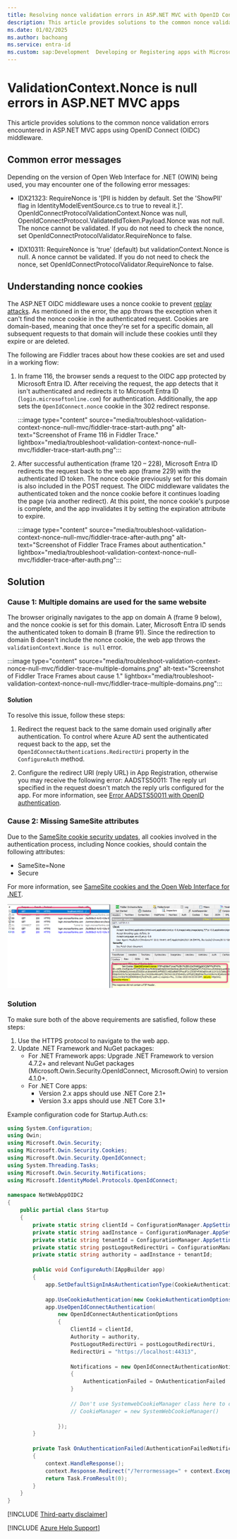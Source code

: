 ```yaml
---
title: Resolving nonce validation errors in ASP.NET MVC with OpenID Connect
description: This article provides solutions to the common nonce validation errors encountered in ASP.NET MVC apps using OpenID Connect middleware.
ms.date: 01/02/2025
ms.author: bachoang
ms.service: entra-id
ms.custom: sap:Development	Developing or Registering apps with Microsoft identity platform
---
```


# ValidationContext.Nonce is null errors in ASP.NET MVC apps

This article provides solutions to the common nonce validation errors encountered in ASP.NET MVC apps using OpenID Connect (OIDC)  middleware.

## Common error messages

Depending on the version of Open Web Interface for .NET (OWIN) being used, you may encounter one of the following error messages:

- IDX21323: RequireNonce is '[PII is hidden by default. Set the 'ShowPII' flag in IdentityModelEventSource.cs to true to reveal it.]'. OpenIdConnectProtocolValidationContext.Nonce was null, OpenIdConnectProtocol.ValidatedIdToken.Payload.Nonce was not null. The nonce cannot be validated. If you do not need to check the nonce, set OpenIdConnectProtocolValidator.RequireNonce to false.

- IDX10311: RequireNonce is 'true' (default) but validationContext.Nonce is null. A nonce cannot be validated. If you do not need to check the nonce, set OpenIdConnectProtocolValidator.RequireNonce to false.

## Understanding nonce cookies

The ASP.NET OIDC middleware uses a nonce cookie to prevent [replay attacks](/dotnet/framework/wcf/feature-details/replay-attacks). As mentioned in the error, the app throws the exception when it can't find the nonce cookie in the authenticated request. Cookies are domain-based, meaning that once they're set for a specific domain, all subsequent requests to that domain will include these cookies until they expire or are deleted.

The following are Fiddler traces about how these cookies are set and used in a working flow:

1. In frame 116, the browser sends a request to the OIDC app protected by Microsoft Entra ID. After receiving the request, the app detects that it isn't authenticated and redirects it to  Microsoft Entra ID (`login.microsoftonline.com`) for authentication. Additionally, the app sets the `OpenIdConnect.nonce` cookie in the 302 redirect response.

    :::image type="content" source="media/troubleshoot-validation-context-nonce-null-mvc/fiddler-trace-start-auth.png" alt-text="Screenshot of Frame 116 in Fiddler Trace." lightbox="media/troubleshoot-validation-context-nonce-null-mvc/fiddler-trace-start-auth.png":::

2. After successful authentication (frame 120 – 228), Microsoft Entra ID redirects the request back to the web app (frame 229) with the authenticated ID token. The nonce cookie previously set for this domain is also included in the POST request. The OIDC middleware validates the authenticated token and the nonce cookie before it continues loading the page (via another redirect). At this point, the nonce cookie's purpose is complete, and the app invalidates it by setting the expiration attribute to expire.

    :::image type="content" source="media/troubleshoot-validation-context-nonce-null-mvc/fiddler-trace-after-auth.png" alt-text="Screenshot of Fiddler Trace Frames about authentication." lightbox="media/troubleshoot-validation-context-nonce-null-mvc/fiddler-trace-after-auth.png":::

## Solution

### Cause 1: Multiple domains are used for the same website

The browser originally navigates to the app on domain A (frame 9 below), and the nonce cookie is set for this domain. Later, Microsoft Entra ID sends the authenticated token to domain B (frame 91). Since the redirection to domain B doesn't include the nonce cookie, the web app throws the `validationContext.Nonce is null` error.

:::image type="content" source="media/troubleshoot-validation-context-nonce-null-mvc/fiddler-trace-multiple-domains.png" alt-text="Screenshot of Fiddler Trace Frames about cause 1." lightbox="media/troubleshoot-validation-context-nonce-null-mvc/fiddler-trace-multiple-domains.png":::

#### Solution

To resolve this issue, follow these steps:

1. Redirect the request back to the same domain used originally after authentication. To control where Azure AD sent the authenticated request back to the app, set the `OpenIdConnectAuthentications.RedirectUri` property in the `ConfigureAuth` method.

1. Configure the redirect URI (reply URL) in App Registration, otherwise you may receive the following error: AADSTS50011: The reply url specified in the request doesn't  match the reply urls configured for the app. For more information, see [Error AADSTS50011 with OpenID authentication](error-code-aadsts50011-redirect-uri-mismatch.md).

### Cause 2: Missing SameSite attributes

Due to the [SameSite cookie security updates](/azure/active-directory/develop/howto-handle-samesite-cookie-changes-chrome-browser?tabs=dotnet), all cookies involved in the authentication process, including Nonce cookies, should contain the following attributes:

- SameSite=None
- Secure

For more information, see [SameSite cookies and the Open Web Interface for .NET](/aspnet/samesite/owin-samesite).

![Screenshot of missing SameSite attributes Fiddler Trace.](./media//troubleshoot-validation-context-nonce-null-mvc/fiddler-trace-misisng-samesite.png)

### Solution

To make sure both of the above requirements are satisfied, follow these steps:

1. Use the HTTPS protocol to navigate to the web app.
1. Update .NET Framework and NuGet packages:
    - For .NET Framework apps:  Upgrade .NET Framework to version 4.7.2+ and relevant NuGet packages (Microsoft.Owin.Security.OpenIdConnect, Microsoft.Owin) to version 4.1.0+.
    - For .NET Core apps:
        - Version 2.x apps should use .NET Core 2.1+
        - Version 3.x apps should use .NET Core 3.1+

Example configuration code for Startup.Auth.cs:

```csharp
using System.Configuration;
using Owin;
using Microsoft.Owin.Security;
using Microsoft.Owin.Security.Cookies;
using Microsoft.Owin.Security.OpenIdConnect;
using System.Threading.Tasks;
using Microsoft.Owin.Security.Notifications;
using Microsoft.IdentityModel.Protocols.OpenIdConnect;

namespace NetWebAppOIDC2
{
    public partial class Startup
    {
        private static string clientId = ConfigurationManager.AppSettings["ida:ClientId"];
        private static string aadInstance = ConfigurationManager.AppSettings["ida:AADInstance"];
        private static string tenantId = ConfigurationManager.AppSettings["ida:TenantId"];
        private static string postLogoutRedirectUri = ConfigurationManager.AppSettings["ida:PostLogoutRedirectUri"];
        private static string authority = aadInstance + tenantId;

        public void ConfigureAuth(IAppBuilder app)
        {
            app.SetDefaultSignInAsAuthenticationType(CookieAuthenticationDefaults.AuthenticationType);

            app.UseCookieAuthentication(new CookieAuthenticationOptions());
            app.UseOpenIdConnectAuthentication(
                new OpenIdConnectAuthenticationOptions
                {
                    ClientId = clientId,
                    Authority = authority,
                    PostLogoutRedirectUri = postLogoutRedirectUri,
                    RedirectUri = "https://localhost:44313",
                    
                    Notifications = new OpenIdConnectAuthenticationNotifications
                    {
                        AuthenticationFailed = OnAuthenticationFailed
                    }

                    // Don't use SystemwebCookieManager class here to override the default CookieManager as that seems to negate the SameSite cookie attribute being set
                    // CookieManager = new SystemWebCookieManager()

                });
        }

        private Task OnAuthenticationFailed(AuthenticationFailedNotification<OpenIdConnectMessage, OpenIdConnectAuthenticationOptions> context)
        {
            context.HandleResponse();
            context.Response.Redirect("/?errormessage=" + context.Exception.Message);
            return Task.FromResult(0);
        }
    }
}
```

[!INCLUDE [Third-party disclaimer](../../../includes/third-party-disclaimer.md)]

[!INCLUDE [Azure Help Support](../../../includes/azure-help-support.md)]
